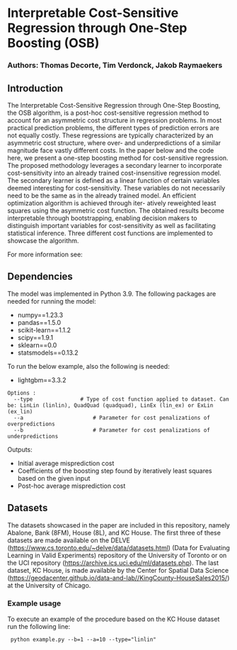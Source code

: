 # Interpretable Cost-Sensitive Regression through One-Step Boosting (OSB)

### Authors: Thomas Decorte, Tim Verdonck, Jakob Raymaekers

## Introduction
The Interpretable Cost-Sensitive Regression through One-Step Boosting, the OSB algorithm, is a post-hoc cost-sensitive regression method to 
account for an asymmetric cost structure in regression problems. In most practical prediction problems, 
the different types of prediction errors are not equally costly. These regressions are typically characterized by an asymmetric
cost structure, where over- and underpredictions of a similar magnitude face vastly different costs.
In the paper below and the code here, we present a one-step boosting method for cost-sensitive regression. The proposed
methodology leverages a secondary learner to incorporate cost-sensitivity into an already trained
cost-insensitive regression model. The secondary learner is defined as a linear function of certain
variables deemed interesting for cost-sensitivity. These variables do not necessarily need to be the
same as in the already trained model. An efficient optimization algorithm is achieved through iter-
atively reweighted least squares using the asymmetric cost function. The obtained results become
interpretable through bootstrapping, enabling decision makers to distinguish important variables
for cost-sensitivity as well as facilitating statistical inference. Three different cost functions are implemented to 
showcase the algorithm. 

For more information see:


## Dependencies

The model was implemented in Python 3.9. The following packages are needed for running the model:
- numpy==1.23.3
- pandas==1.5.0
- scikit-learn==1.1.2
- scipy==1.9.1
- sklearn==0.0
- statsmodels==0.13.2

To run the below example, also the following is needed:
- lightgbm==3.3.2

```
Options :
  --type	           # Type of cost function applied to dataset. Can be: LinLin (linlin), QuadQuad (quadquad), LinEx (lin_ex) or ExLin (ex_lin) 
  --a	                   # Parameter for cost penalizations of overpredictions
  --b                      # Parameter for cost penalizations of underpredictions
```

Outputs:
   - Initial average misprediction cost
   - Coefficients of the boosting step found by iteratively least squares based on the given input
   - Post-hoc average misprediction cost

## Datasets
The datasets showcased in the paper are included in this repository, namely  Abalone, Bank (8FM), House (8L), and KC House. The first three of these datasets are made available on the DELVE (https://www.cs.toronto.edu/~delve/data/datasets.html) (Data for Evaluating Learning in Valid Experiments) repository of the University of Toronto or on the UCI repository (https://archive.ics.uci.edu/ml/datasets.php). The last dataset, KC House, is made available by the  Center for Spatial Data Science (https://geodacenter.github.io/data-and-lab//KingCounty-HouseSales2015/) at the University of Chicago.

### Example usage

To execute an example of the procedure based on the KC House dataset run the following line:
```
 python example.py --b=1 --a=10 --type="linlin"
```


